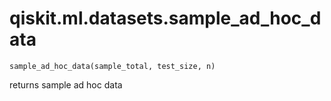 # qiskit.ml.datasets.sample\_ad\_hoc\_data

`sample_ad_hoc_data(sample_total, test_size, n)`

returns sample ad hoc data
